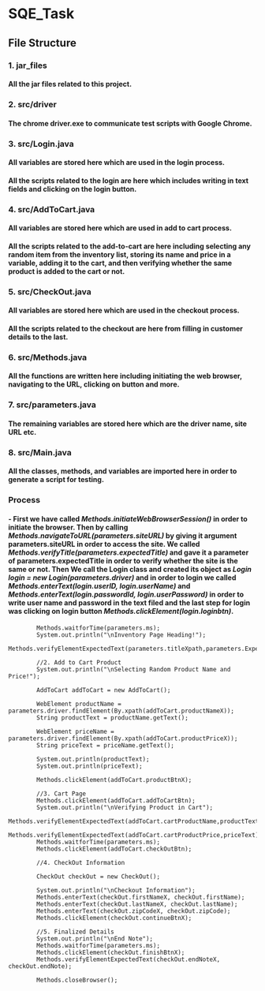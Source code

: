 # SQE_Task
## File Structure 

### 1. jar_files
#### All the jar files related to this project.

### 2. src/driver
#### The chrome driver.exe to communicate test scripts with Google Chrome.

### 3. src/Login.java
#### All variables are stored here which are used in the login process.
#### All the scripts related to the login are here which includes writing in text fields and clicking on the login button.

### 4. src/AddToCart.java
#### All variables are stored here which are used in add to cart process.
#### All the scripts related to the add-to-cart are here including selecting any random item from the inventory list, storing its name and price in a variable, adding it to the cart, and then verifying whether the same product is added to the cart or not.

### 5. src/CheckOut.java
#### All variables are stored here which are used in the checkout process.
#### All the scripts related to the checkout are here from filling in customer details to the last.

### 6. src/Methods.java
#### All the functions are written here including initiating the web browser, navigating to the URL, clicking on button and more.

### 7. src/parameters.java
#### The remaining variables are stored here which are the driver name, site URL etc. 

### 8. src/Main.java
#### All the classes, methods, and variables are imported here in order to generate a script for testing.

### Process
#### - First we have called *Methods.initiateWebBrowserSession()* in order to initiate the browser. Then by calling *Methods.navigateToURL(parameters.siteURL)* by giving it argument parameters.siteURL in order to access the site. We called *Methods.verifyTitle(parameters.expectedTitle)* and gave it a parameter of parameters.expectedTitle in order to verify whether the site is the same or not. Then We call the Login class and created its object as *Login login = new Login(parameters.driver)* and in order to login we called *Methods.enterText(login.userID, login.userName)* and *Methods.enterText(login.passwordId, login.userPassword)* in order to write user name and password in the text filed and the last step for login was clicking on login button *Methods.clickElement(login.loginbtn)*.

            Methods.waitforTime(parameters.ms);
            System.out.println("\nInventory Page Heading!");
            Methods.verifyElementExpectedText(parameters.titleXpath,parameters.ExpectedHeading);

            //2. Add to Cart Product
            System.out.println("\nSelecting Random Product Name and Price!");

            AddToCart addToCart = new AddToCart();

            WebElement productName = parameters.driver.findElement(By.xpath(addToCart.productNameX));
            String productText = productName.getText();

            WebElement priceName = parameters.driver.findElement(By.xpath(addToCart.productPriceX));
            String priceText = priceName.getText();

            System.out.println(productText);
            System.out.println(priceText);

            Methods.clickElement(addToCart.productBtnX);

            //3. Cart Page
            Methods.clickElement(addToCart.addToCartBtn);
            System.out.println("\nVerifying Product in Cart");
            Methods.verifyElementExpectedText(addToCart.cartProductName,productText);
            Methods.verifyElementExpectedText(addToCart.cartProductPrice,priceText);
            Methods.waitforTime(parameters.ms);
            Methods.clickElement(addToCart.checkOutBtn);

            //4. CheckOut Information

            CheckOut checkOut = new CheckOut();

            System.out.println("\nCheckout Information");
            Methods.enterText(checkOut.firstNameX, checkOut.firstName);
            Methods.enterText(checkOut.lastNameX, checkOut.lastName);
            Methods.enterText(checkOut.zipCodeX, checkOut.zipCode);
            Methods.clickElement(checkOut.continueBtnX);

            //5. Finalized Details
            System.out.println("\nEnd Note");
            Methods.waitforTime(parameters.ms);
            Methods.clickElement(checkOut.finishBtnX);
            Methods.verifyElementExpectedText(checkOut.endNoteX, checkOut.endNote);

            Methods.closeBrowser();
